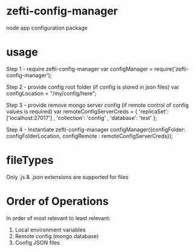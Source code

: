 zefti-config-manager
====================

node app configuration package

usage
=====
Step 1 - require zefti-config-manager
var configManager = require('zefti-config-manager');

Step 2 - provide config root folder (if config is stored in json files)
var configLocation = "/my/config/here";

Step 3 - provide remove mongo server config (if remote control of config values is required)
var remoteConfigServerCreds = {
    'replicaSet': ['localhost:27017']
  , 'collection': 'config'
  , 'database': 'test'
};

Step 4 - Instantiate zefti-config-manager
configManager({configFolder: configFolderLocation, configRemote : remoteConfigServerCreds});


fileTypes
=========
Only .js & .json extensions are supported for files


Order of Operations
===================
In order of most relevant to least relevant:
1. Local environment variables
2. Remote config (mongo database)
3. Config JSON files